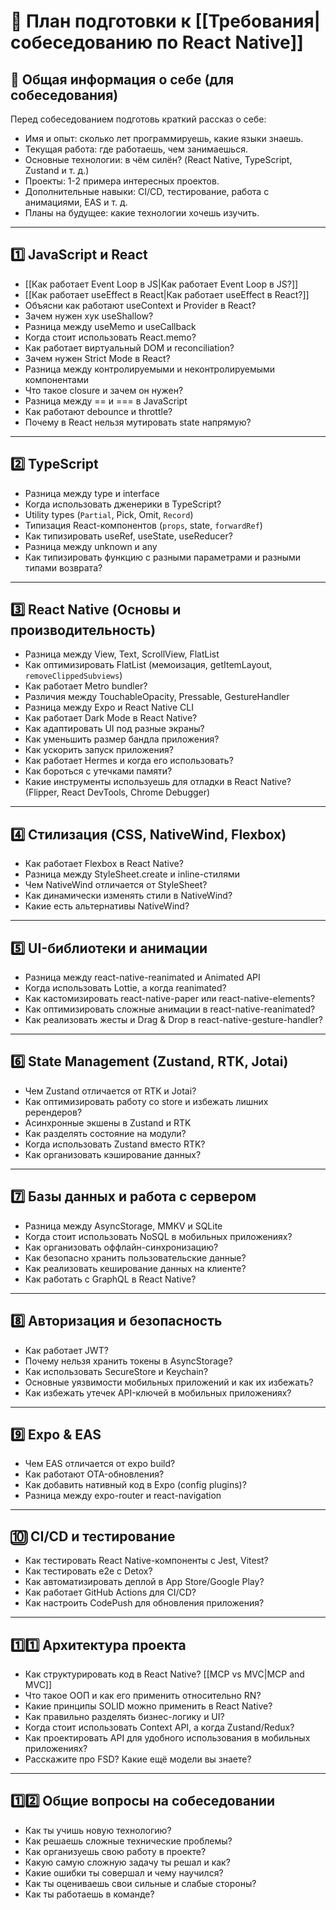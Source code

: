 # 📌 План подготовки к [[Требования|собеседованию по React Native]]

## 🔹 Общая информация о себе (для собеседования)
Перед собеседованием подготовь краткий рассказ о себе:
- Имя и опыт: сколько лет программируешь, какие языки знаешь.
- Текущая работа: где работаешь, чем занимаешься.
- Основные технологии: в чём силён? (React Native, TypeScript, Zustand и т. д.)
- Проекты: 1-2 примера интересных проектов.
- Дополнительные навыки: CI/CD, тестирование, работа с анимациями, EAS и т. д.
- Планы на будущее: какие технологии хочешь изучить.

---

## 1️⃣ JavaScript и React
- [[Как работает Event Loop в JS|Как работает Event Loop в JS?]]
- [[Как работает useEffect в React|Как работает useEffect в React?]]
- Объясни как работают useContext и Provider в React? 
- Зачем нужен хук useShallow?
- Разница между useMemo и useCallback
- Когда стоит использовать React.memo?
- Как работает виртуальный DOM и reconciliation?
- Зачем нужен Strict Mode в React?
- Разница между контролируемыми и неконтролируемыми компонентами
- Что такое closure и зачем он нужен?
- Разница между == и === в JavaScript
- Как работают debounce и throttle?
- Почему в React нельзя мутировать state напрямую?

---

## 2️⃣ TypeScript
- Разница между type и interface
- Когда использовать дженерики в TypeScript?
- Utility types (`Partial`, Pick, Omit, `Record`)
- Типизация React-компонентов (`props`, state, `forwardRef`)
- Как типизировать useRef, useState, useReducer?
- Разница между unknown и any
- Как типизировать функцию с разными параметрами и разными типами возврата?

---

## 3️⃣ React Native (Основы и производительность)
- Разница между View, Text, ScrollView, FlatList
- Как оптимизировать FlatList (мемоизация, getItemLayout, `removeClippedSubviews`)
- Как работает Metro bundler?
- Различия между TouchableOpacity, Pressable, GestureHandler
- Разница между Expo и React Native CLI
- Как работает Dark Mode в React Native?
- Как адаптировать UI под разные экраны?
- Как уменьшить размер бандла приложения?
- Как ускорить запуск приложения?
- Как работает Hermes и когда его использовать?
- Как бороться с утечками памяти?
- Какие инструменты используешь для отладки в React Native? (Flipper, React DevTools, Chrome Debugger)

---

## 4️⃣ Стилизация (CSS, NativeWind, Flexbox)
- Как работает Flexbox в React Native?
- Разница между StyleSheet.create и inline-стилями
- Чем NativeWind отличается от StyleSheet?
- Как динамически изменять стили в NativeWind?
- Какие есть альтернативы NativeWind?

---

## 5️⃣ UI-библиотеки и анимации
- Разница между react-native-reanimated и Animated API
- Когда использовать Lottie, а когда reanimated?
- Как кастомизировать react-native-paper или react-native-elements?
- Как оптимизировать сложные анимации в react-native-reanimated?
- Как реализовать жесты и Drag & Drop в react-native-gesture-handler?

---

## 6️⃣ State Management (Zustand, RTK, Jotai)
- Чем Zustand отличается от RTK и Jotai?
- Как оптимизировать работу со store и избежать лишних ререндеров?
- Асинхронные экшены в Zustand и RTK
- Как разделять состояние на модули?
- Когда использовать Zustand вместо RTK?
- Как организовать кэширование данных?

---

## 7️⃣ Базы данных и работа с сервером
- Разница между AsyncStorage, MMKV и SQLite
- Когда стоит использовать NoSQL в мобильных приложениях?
- Как организовать оффлайн-синхронизацию?
- Как безопасно хранить пользовательские данные?
- Как реализовать кеширование данных на клиенте?
- Как работать с GraphQL в React Native?

---

## 8️⃣ Авторизация и безопасность
- Как работает JWT?
- Почему нельзя хранить токены в AsyncStorage?
- Как использовать SecureStore и Keychain?
- Основные уязвимости мобильных приложений и как их избежать?
- Как избежать утечек API-ключей в мобильных приложениях?

---

## 9️⃣ Expo & EAS
- Чем EAS отличается от expo build?
- Как работают OTA-обновления?
- Как добавить нативный код в Expo (config plugins)?
- Разница между expo-router и react-navigation

---

## 🔟 CI/CD и тестирование
- Как тестировать React Native-компоненты с Jest, Vitest?
- Как тестировать e2e с Detox?
- Как автоматизировать деплой в App Store/Google Play?
- Как работает GitHub Actions для CI/CD?
- Как настроить CodePush для обновления приложения?

---

## 1️⃣1️⃣ Архитектура проекта
- Как структурировать код в React Native? [[MCP vs MVC|MCP and MVC]]
- Что такое ООП и как его применить относительно RN?
- Какие принципы SOLID можно применить в React Native?
- Как правильно разделять бизнес-логику и UI?
- Когда стоит использовать Context API, а когда Zustand/Redux?
- Как проектировать API для удобного использования в мобильных приложениях?
- Расскажите про FSD? Какие ещё модели вы знаете?

---

## 1️⃣2️⃣ Общие вопросы на собеседовании
- Как ты учишь новую технологию?
- Как решаешь сложные технические проблемы?
- Как организуешь свою работу в проекте?
- Какую самую сложную задачу ты решал и как?
- Какие ошибки ты совершал и чему научился?
- Как ты оцениваешь свои сильные и слабые стороны?
- Как ты работаешь в команде?